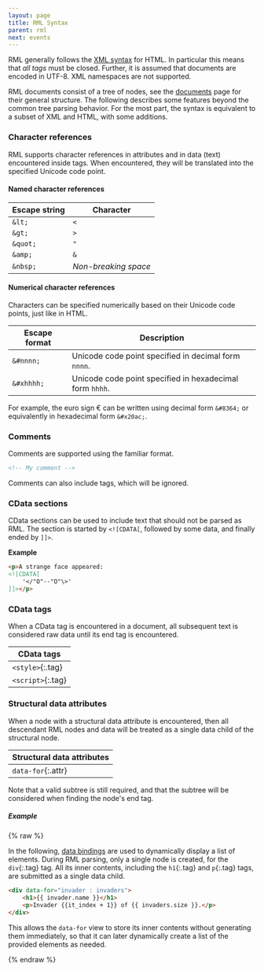 ```yaml
---
layout: page
title: RML Syntax
parent: rml
next: events
---
```


RML generally follows the [XML syntax](https://html.spec.whatwg.org/multipage/xhtml.html) for HTML. In particular this means that *all tags* must be closed. Further, it is assumed that documents are encoded in UTF-8. XML namespaces are not supported.

RML documents consist of a tree of nodes, see the [documents](documents.html) page for their general structure. The following describes some features beyond the common tree parsing behavior. For the most part, the syntax is equivalent to a subset of XML and HTML, with some additions.


### Character references

RML supports character references in attributes and in data (text) encountered inside tags. When encountered, they will be translated into the specified Unicode code point.

#### Named character references

| Escape string |  Character           |
|---------------|--------------------  |
| `&lt;`        | `<`                  |
| `&gt;`        | `>`                  |
| `&quot;`      | `"`                  |
| `&amp;`       | `&`                  |
| `&nbsp;`      | *Non-breaking space* |

#### Numerical character references

Characters can be specified numerically based on their Unicode code points, just like in HTML.

| Escape format |  Description |
| ------------- |  ----------- |
| `&#nnnn;`     | Unicode code point specified in decimal form `nnnn`. |
| `&#xhhhh;`    | Unicode code point specified in hexadecimal form `hhhh`. |

For example, the euro sign € can be written using decimal form `&#8364;` or equivalently in hexadecimal form `&#x20ac;`.


### Comments

Comments are supported using the familiar format.

```html
<!-- My comment -->
```

Comments can also include tags, which will be ignored.


### CData sections

CData sections can be used to include text that should not be parsed as RML. The section is started by `<![CDATA[`, followed by some data, and finally ended by `]]>`.

**Example**
```html
<p>A strange face appeared:
<![CDATA[
	'</"O"--"O"\>' 
]]></p>
```


### CData tags

When a CData tag is encountered in a document, all subsequent text is considered raw data until its end tag is encountered.

|   CData tags  |
| ------------- |
| `<style>`{:.tag}     |
| `<script>`{:.tag}    |


### Structural data attributes

When a node with a structural data attribute is encountered, then all descendant RML nodes and data will be treated as a single data child of the structural node.

| Structural data attributes  |
| --------------------------  |
| `data-for`{:.attr}          |

Note that a valid subtree is still required, and that the subtree will be considered when finding the node's end tag.

##### Example

{% raw %}

In the following, [data bindings](../data_bindings.html) are used to dynamically display a list of elements. During RML parsing, only a single node is created, for the `div`{:.tag} tag. All its inner contents, including the `h1`{:.tag} and `p`{:.tag} tags, are submitted as a single data child.

```html
<div data-for="invader : invaders">
	<h1>{{ invader.name }}</h1>
	<p>Invader {{it_index + 1}} of {{ invaders.size }}.</p>
</div> 
```

This allows the `data-for` view to store its inner contents without generating them immediately, so that it can later dynamically create a list of the provided elements as needed.

{% endraw %}
